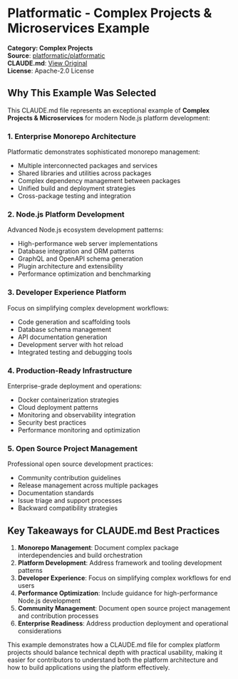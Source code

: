 # Platformatic - Complex Projects & Microservices Example

**Category: Complex Projects**  
**Source**: [platformatic/platformatic](https://github.com/platformatic/platformatic)  
**CLAUDE.md**: [View Original](https://github.com/platformatic/platformatic/blob/main/CLAUDE.md)  
**License**: Apache-2.0 License

## Why This Example Was Selected

This CLAUDE.md file represents an exceptional example of **Complex Projects & Microservices** for modern Node.js platform development:

### 1. **Enterprise Monorepo Architecture**
Platformatic demonstrates sophisticated monorepo management:
- Multiple interconnected packages and services
- Shared libraries and utilities across packages
- Complex dependency management between packages
- Unified build and deployment strategies
- Cross-package testing and integration

### 2. **Node.js Platform Development**
Advanced Node.js ecosystem development patterns:
- High-performance web server implementations
- Database integration and ORM patterns
- GraphQL and OpenAPI schema generation
- Plugin architecture and extensibility
- Performance optimization and benchmarking

### 3. **Developer Experience Platform**
Focus on simplifying complex development workflows:
- Code generation and scaffolding tools
- Database schema management
- API documentation generation
- Development server with hot reload
- Integrated testing and debugging tools

### 4. **Production-Ready Infrastructure**
Enterprise-grade deployment and operations:
- Docker containerization strategies
- Cloud deployment patterns
- Monitoring and observability integration
- Security best practices
- Performance monitoring and optimization

### 5. **Open Source Project Management**
Professional open source development practices:
- Community contribution guidelines
- Release management across multiple packages
- Documentation standards
- Issue triage and support processes
- Backward compatibility strategies

## Key Takeaways for CLAUDE.md Best Practices

1. **Monorepo Management**: Document complex package interdependencies and build orchestration
2. **Platform Development**: Address framework and tooling development patterns
3. **Developer Experience**: Focus on simplifying complex workflows for end users
4. **Performance Optimization**: Include guidance for high-performance Node.js development
5. **Community Management**: Document open source project management and contribution processes
6. **Enterprise Readiness**: Address production deployment and operational considerations

This example demonstrates how a CLAUDE.md file for complex platform projects should balance technical depth with practical usability, making it easier for contributors to understand both the platform architecture and how to build applications using the platform effectively.